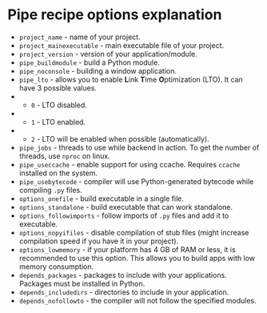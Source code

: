 # Pipe recipe options explanation
- `project_name` - name of your project.
- `project_mainexecutable` - main executable file of your project.
- `project_version` - version of your application/module.
- `pipe_buildmodule` - build a Python module.
- `pipe_noconsole` - building a window application.
- `pipe_lto` - allows you to enable **L**ink **T**ime **O**ptimization (LTO). It can have 3 possible values.
- - `0` - LTO disabled.
- - `1` - LTO enabled.
- - `2` - LTO will be enabled when possible (automatically).
- `pipe_jobs` - threads to use while backend in action. To get the number of threads, use `nproc` on linux.
- `pipe_useccache` - enable support for using ccache. Requires `ccache` installed on the system.
- `pipe_usebytecode` - compiler will use Python-generated bytecode while compiling `.py` files.
- `options_onefile` - build executable in a single file.
- `options_standalone` - build executable that can work standalone.
- `options_followimports` - follow imports of `.py` files and add it to executable.
- `options_nopyifiles` - disable compilation of stub files (might increase compilation speed if you have it in your project).
- `options_lowmemory` - if your platform has 4 GB of RAM or less, it is recommended to use this option. This allows you to build apps with low memory consumption.
- `depends_packages` - packages to include with your applications. Packages must be installed in Python.
- `depends_includedirs` - directories to include in your application.
- `depends_nofollowto` - the compiler will not follow the specified modules.